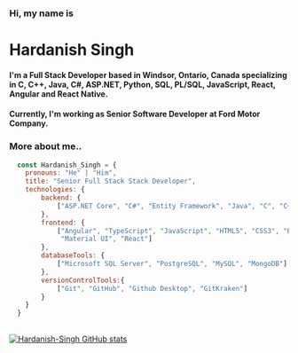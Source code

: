 ### Hi, my name is
# Hardanish Singh
#### I'm a Full Stack Developer based in Windsor, Ontario, Canada specializing in C, C++, Java, C#, ASP.NET, Python, SQL, PL/SQL, JavaScript, React, Angular and React Native.
#### Currently, I'm working as Senior Software Developer at Ford Motor Company.

### More about me..

```javascript
  const Hardanish_Singh = {
    pronouns: "He" | "Him",
    title: "Senior Full Stack Stack Developer",
    technologies: {
        backend: {
            ["ASP.NET Core", "C#", "Entity Framework", "Java", "C", "C++", "Python"]
        },
        frontend: {
            ["Angular", "TypeScript", "JavaScript", "HTML5", "CSS3", "Bootstrap", 
             "Material UI", "React"]
        },
        databaseTools: {
            ["Microsoft SQL Server", "PostgreSQL", "MySQL", "MongoDB"]
        },
        versionControlTools:{
            ["Git", "GitHub", "Github Desktop", "GitKraken"]
        }
    }
  }    
```
##

[![Hardanish-Singh GitHub stats](https://github-readme-stats.vercel.app/api?username=Hardanish-Singh&show_icons=true&theme=dark)](https://github.com/Hardanish-Singh/github-readme-stats)

